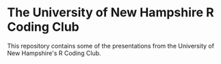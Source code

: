 
# The University of New Hampshire R Coding Club

This repository contains some of the presentations from the University of New Hampshire's R Coding Club.
